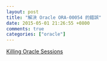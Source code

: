 ```yaml
---
layout: post
title: "解決 Oracle ORA-00054 的錯誤"
date: 2015-05-01 21:26:55 +0800
comments: true
categories: ["oracle"]
---
```



<!-- more -->

[Killing Oracle Sessions]

[Killing Oracle Sessions]:http://oracle-base.com/articles/misc/killing-oracle-sessions.php